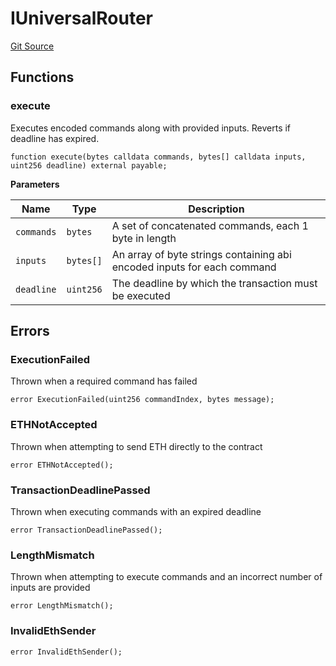 # IUniversalRouter
[Git Source](https://github.com/s-di-cola/swapcast/blob/9b6b46be02650f9c58e274852b090b12fb64d452/src/interfaces/IUniversalRouter.sol)


## Functions
### execute

Executes encoded commands along with provided inputs. Reverts if deadline has expired.


```solidity
function execute(bytes calldata commands, bytes[] calldata inputs, uint256 deadline) external payable;
```
**Parameters**

|Name|Type|Description|
|----|----|-----------|
|`commands`|`bytes`|A set of concatenated commands, each 1 byte in length|
|`inputs`|`bytes[]`|An array of byte strings containing abi encoded inputs for each command|
|`deadline`|`uint256`|The deadline by which the transaction must be executed|


## Errors
### ExecutionFailed
Thrown when a required command has failed


```solidity
error ExecutionFailed(uint256 commandIndex, bytes message);
```

### ETHNotAccepted
Thrown when attempting to send ETH directly to the contract


```solidity
error ETHNotAccepted();
```

### TransactionDeadlinePassed
Thrown when executing commands with an expired deadline


```solidity
error TransactionDeadlinePassed();
```

### LengthMismatch
Thrown when attempting to execute commands and an incorrect number of inputs are provided


```solidity
error LengthMismatch();
```

### InvalidEthSender

```solidity
error InvalidEthSender();
```

